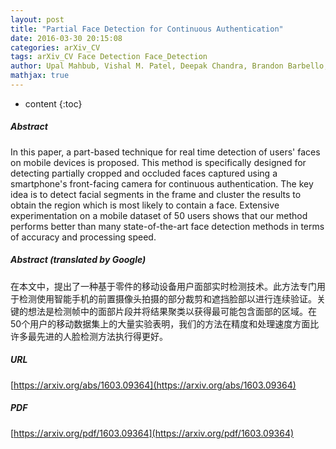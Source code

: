 ```yaml
---
layout: post
title: "Partial Face Detection for Continuous Authentication"
date: 2016-03-30 20:15:08
categories: arXiv_CV
tags: arXiv_CV Face Detection Face_Detection
author: Upal Mahbub, Vishal M. Patel, Deepak Chandra, Brandon Barbello, Rama Chellappa
mathjax: true
---
```


* content
{:toc}

##### Abstract
In this paper, a part-based technique for real time detection of users' faces on mobile devices is proposed. This method is specifically designed for detecting partially cropped and occluded faces captured using a smartphone's front-facing camera for continuous authentication. The key idea is to detect facial segments in the frame and cluster the results to obtain the region which is most likely to contain a face. Extensive experimentation on a mobile dataset of 50 users shows that our method performs better than many state-of-the-art face detection methods in terms of accuracy and processing speed.

##### Abstract (translated by Google)
在本文中，提出了一种基于零件的移动设备用户面部实时检测技术。此方法专门用于检测使用智能手机的前置摄像头拍摄的部分裁剪和遮挡脸部以进行连续验证。关键的想法是检测帧中的面部片段并将结果聚类以获得最可能包含面部的区域。在50个用户的移动数据集上的大量实验表明，我们的方法在精度和处理速度方面比许多最先进的人脸检测方法执行得更好。

##### URL
[https://arxiv.org/abs/1603.09364](https://arxiv.org/abs/1603.09364)

##### PDF
[https://arxiv.org/pdf/1603.09364](https://arxiv.org/pdf/1603.09364)

